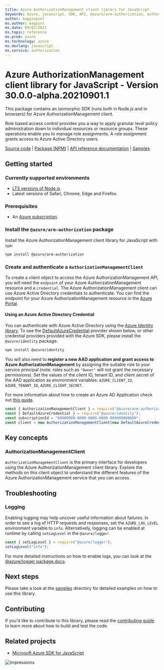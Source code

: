 ```yaml
---
title: Azure AuthorizationManagement client library for JavaScript
keywords: Azure, javascript, SDK, API, @azure/arm-authorization, authorization
author: maggiepint
ms.author: magpint
ms.date: 09/02/2021
ms.topic: reference
ms.prod: azure
ms.technology: azure
ms.devlang: javascript
ms.service: authorization
---
```


# Azure AuthorizationManagement client library for JavaScript - Version 30.0.0-alpha.20210901.1 


This package contains an isomorphic SDK (runs both in Node.js and in browsers) for Azure AuthorizationManagement client.

Role based access control provides you a way to apply granular level policy administration down to individual resources or resource groups. These operations enable you to manage role assignments. A role assignment grants access to Azure Active Directory users.

[Source code](https://github.com/Azure/azure-sdk-for-js/tree/main/sdk/authorization/arm-authorization) |
[Package (NPM)](https://www.npmjs.com/package/@azure/arm-authorization) |
[API reference documentation](https://docs.microsoft.com/javascript/api/@azure/arm-authorization) |
[Samples](https://github.com/Azure-Samples/azure-samples-js-management)

## Getting started

### Currently supported environments

- [LTS versions of Node.js](https://nodejs.org/about/releases/)
- Latest versions of Safari, Chrome, Edge and Firefox.

### Prerequisites

- An [Azure subscription][azure_sub].

### Install the `@azure/arm-authorization` package

Install the Azure AuthorizationManagement client library for JavaScript with `npm`:

```bash
npm install @azure/arm-authorization
```

### Create and authenticate a `AuthorizationManagementClient`

To create a client object to access the Azure AuthorizationManagement API, you will need the `endpoint` of your Azure AuthorizationManagement resource and a `credential`. The Azure AuthorizationManagement client can use Azure Active Directory credentials to authenticate.
You can find the endpoint for your Azure AuthorizationManagement resource in the [Azure Portal][azure_portal].

#### Using an Azure Active Directory Credential

You can authenticate with Azure Active Directory using the [Azure Identity library][azure_identity]. To use the [DefaultAzureCredential][defaultazurecredential] provider shown below, or other credential providers provided with the Azure SDK, please install the `@azure/identity` package:

```bash
npm install @azure/identity
```

You will also need to **register a new AAD application and grant access to Azure AuthorizationManagement** by assigning the suitable role to your service principal (note: roles such as `"Owner"` will not grant the necessary permissions).
Set the values of the client ID, tenant ID, and client secret of the AAD application as environment variables: `AZURE_CLIENT_ID`, `AZURE_TENANT_ID`, `AZURE_CLIENT_SECRET`.

For more information about how to create an Azure AD Application check out [this guide](https://docs.microsoft.com/azure/active-directory/develop/howto-create-service-principal-portal).
```javascript
const { AuthorizationManagementClient } = require("@azure/arm-authorization");
const { DefaultAzureCredential } = require("@azure/identity");
const subscriptionId = "00000000-0000-0000-0000-000000000000";
const client = new AuthorizationManagementClient(new DefaultAzureCredential(), subscriptionId);
```

## Key concepts

### AuthorizationManagementClient

`AuthorizationManagementClient` is the primary interface for developers using the Azure AuthorizationManagement client library. Explore the methods on this client object to understand the different features of the Azure AuthorizationManagement service that you can access.

## Troubleshooting

### Logging

Enabling logging may help uncover useful information about failures. In order to see a log of HTTP requests and responses, set the `AZURE_LOG_LEVEL` environment variable to `info`. Alternatively, logging can be enabled at runtime by calling `setLogLevel` in the `@azure/logger`:

```javascript
const { setLogLevel } = require("@azure/logger");
setLogLevel("info");
```

For more detailed instructions on how to enable logs, you can look at the [@azure/logger package docs](https://github.com/Azure/azure-sdk-for-js/tree/main/sdk/core/logger).

## Next steps

Please take a look at the [samples](https://github.com/Azure-Samples/azure-samples-js-management) directory for detailed examples on how to use this library.

## Contributing

If you'd like to contribute to this library, please read the [contributing guide](https://github.com/Azure/azure-sdk-for-js/blob/main/CONTRIBUTING.md) to learn more about how to build and test the code.

## Related projects

- [Microsoft Azure SDK for JavaScript](https://github.com/Azure/azure-sdk-for-js)

![Impressions](https://azure-sdk-impressions.azurewebsites.net/api/impressions/azure-sdk-for-js%2Fsdk%2Fauthorization%2Farm-authorization%2FREADME.png)

[azure_cli]: https://docs.microsoft.com/cli/azure
[azure_sub]: https://azure.microsoft.com/free/
[azure_sub]: https://azure.microsoft.com/free/
[azure_portal]: https://portal.azure.com
[azure_identity]: https://github.com/Azure/azure-sdk-for-js/tree/main/sdk/identity/identity
[defaultazurecredential]: https://github.com/Azure/azure-sdk-for-js/tree/main/sdk/identity/identity#defaultazurecredential


